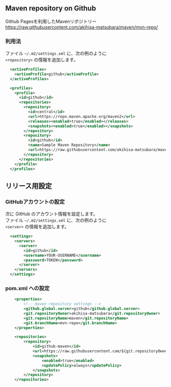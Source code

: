 ## Maven repository on Github

Github Pagesを利用したMavenリポジトリー  
https://raw.githubusercontent.com/akihisa-matsubara/maven/mvn-repo/  

### 利用法
ファイル `~/.m2/settings.xml` に、次の例のように  
`<repository>` の情報を追加します。  
```xml
  <activeProfiles>
    <activeProfile>github</activeProfile>
  </activeProfiles>

  <profiles>
    <profile>
      <id>github</id>
      <repositories>
        <repository>
          <id>central</id>
          <url>https://repo.maven.apache.org/maven2</url>
          <releases><enabled>true</enabled></releases>
          <snapshots><enabled>true</enabled></snapshots>
        </repository>
        <repository>
          <id>github</id>
          <name>Sample Maven Repository</name>
          <url>https://raw.githubusercontent.com/akihisa-matsubara/maven/mvn-repo</url>
        </repository>
      </repositories>
    </profile>
  </profiles>
```

## リリース用設定
### GitHubアカウントの設定
次に GitHub のアカウント情報を設定します。  
ファイル `~/.m2/settings.xml` に、次の例のように  
`<server>` の情報を追加します。  

```xml
  <settings>
    <servers>
      <server>
        <id>github</id>
        <username>YOUR-USERNAME</username>
        <password>TOKEN</password>
      </server>
    </servers>
  </settings>
```

### pom.xml への設定
```xml
    <properties>
        <!-- maven repository settings -->
        <github.global.server>github</github.global.server>
        <git.repositoryOwner>akihisa-matsubara</git.repositoryOwner>
        <git.repositoryName>maven</git.repositoryName>
        <git.branchName>mvn-repo</git.branchName>
    </properties>

    <repositories>
        <repository>
            <id>github-maven</id>
            <url>https://raw.githubusercontent.com/${git.repositoryOwner}/${git.repositoryName}/${git.branchName}/</url>
            <snapshots>
                <enabled>true</enabled>
                <updatePolicy>always</updatePolicy>
            </snapshots>
        </repository>
    </repositories>
```
